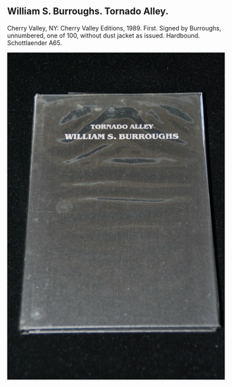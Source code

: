 ## William S. Burroughs. Tornado Alley.

Cherry Valley, NY: Cherry Valley Editions, 1989. First. Signed by Burroughs, unnumbered, one of 100, without dust jacket as issued. Hardbound. Schottlaender A65.

![Tornado Alley](../assets/images/tornado-alley-2.jpg)
